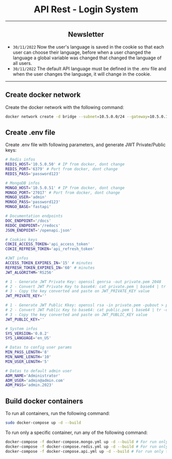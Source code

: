 # <center> API Rest - Login System </center>
___
## <center> Newsletter </center>
- `30/11/2022` Now the user's language is saved in the cookie so that each user can choose their language, before when a user changed the language a global variable was changed that changed the language of all users.
- `30/11/2022` The default API language must be defined in the .env file and when the user changes the language, it will change in the cookie.


___
## Create docker network
Create the docker network with the following command:
```bash
docker network create -d bridge --subnet=10.5.0.0/24 --gateway=10.5.0.1 api_network
```
## Create .env file

Create .env file with following parameters, and generate JWT Private/Public keys:
```bash
# Redis infos
REDIS_HOST='10.5.0.50' # IP from docker, dont change
REDIS_PORT='6379' # Port from docker, dont change
REDIS_PASS='password123'

# MongoDB infos
MONGO_HOST='10.5.0.51' # IP from docker, dont change
MONGO_PORT='27017' # Port from docker, dont change
MONGO_USER='admin'
MONGO_PASS='password123'
MONGO_BASE='fastapi'

# Documentation endpoints
DOC_ENDPOINT='/docs'
REDOC_ENDPOINT='/redocs'
JSON_ENDPOINT='/openapi.json'

# Cookies keys
COKIE_ACCESS_TOKEN='api_access_token'
COKIE_REFRESH_TOKEN='api_refresh_token'

#JWT infos
ACCESS_TOKEN_EXPIRES_IN='15' # minutes
REFRESH_TOKEN_EXPIRES_IN='60' # minutes
JWT_ALGORITHM='RS256'

# 1 - Generate JWT Private Key: openssl genrsa -out private.pem 2048
# 2 - Convert JWT Private Key to base64: cat private.pem | base64 | tr -d \\n
# 3 - Copy the key converted and paste on JWT_PRIVATE_KEY value
JWT_PRIVATE_KEY=''

# 1 - Generate JWT Public Kkey: openssl rsa -in private.pem -pubout > public.pem
# 2 - Convert JWT Public Key to base64: cat public.pem | base64 | tr -d \\n
# 3 - Copy the key converted and paste on JWT_PUBLIC_KEY value
JWT_PUBLIC_KEY=''

# System infos
SYS_VERSION='0.0.2'
SYS_LANGUAGE='en_US'

# Datas to config user params
MIN_PASS_LENGTH='8'
MIN_NAME_LENGTH='10'
MIN_USER_LENGTH='5'

# Datas to default admin user
ADM_NAME='Administrator'
ADM_USER='admin@admin.com'
ADM_PASS='admin.2023'
```
## Build docker containers
To run all containers, run the following command:
```bash
sudo docker-compose up -d --build
```
To run only a specific container, run any of the following command:
```bash
docker-compose -f docker-compose.mongo.yml up -d --build # For run only the mongodb container
docker-compose -f docker-compose.redis.yml up -d --build # For run only the redis container
docker-compose -f docker-compose.api.yml up -d --build # For run only the api container
```
